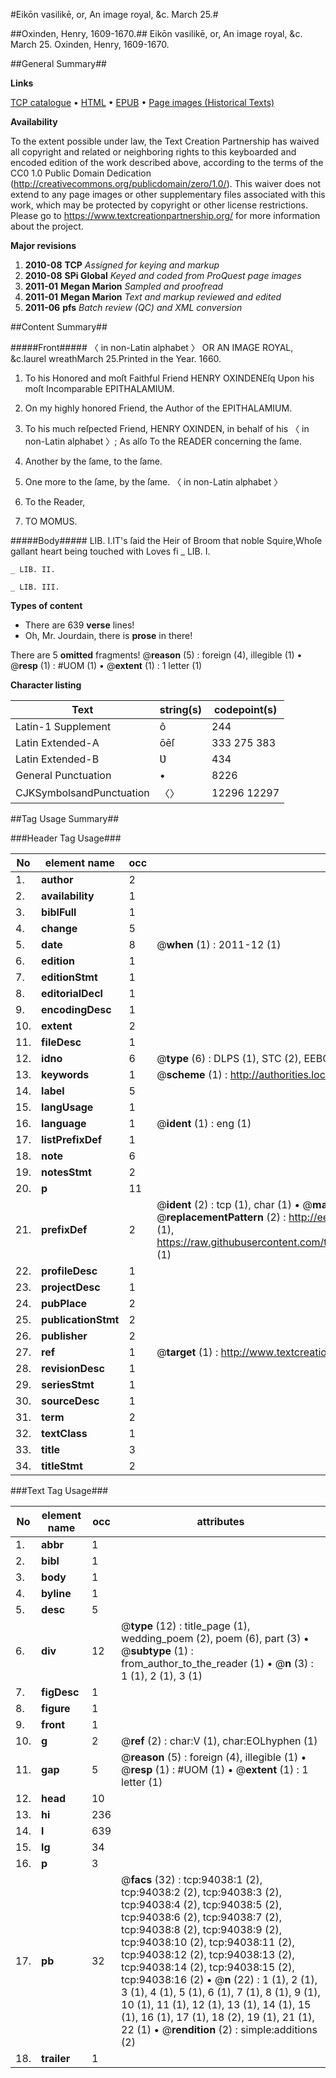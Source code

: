 #Eikōn vasilikē, or, An image royal, &c. March 25.#

##Oxinden, Henry, 1609-1670.##
Eikōn vasilikē, or, An image royal, &c. March 25.
Oxinden, Henry, 1609-1670.

##General Summary##

**Links**

[TCP catalogue](http://www.ota.ox.ac.uk/tcp/)  • 
[HTML](http://tei.it.ox.ac.uk/tcp/Texts-HTML/free/A53/A53759.html)  • 
[EPUB](http://tei.it.ox.ac.uk/tcp/Texts-EPUB/free/A53/A53759.epub) • 
[Page images (Historical Texts)](https://historicaltexts.jisc.ac.uk/eebo-12801022e)

**Availability**

To the extent possible under law, the Text Creation Partnership has waived all copyright and related or neighboring rights to this keyboarded and encoded edition of the work described above, according to the terms of the CC0 1.0 Public Domain Dedication (http://creativecommons.org/publicdomain/zero/1.0/). This waiver does not extend to any page images or other supplementary files associated with this work, which may be protected by copyright or other license restrictions. Please go to https://www.textcreationpartnership.org/ for more information about the project.

**Major revisions**

1. __2010-08__ __TCP__ *Assigned for keying and markup*
1. __2010-08__ __SPi Global__ *Keyed and coded from ProQuest page images*
1. __2011-01__ __Megan Marion__ *Sampled and proofread*
1. __2011-01__ __Megan Marion__ *Text and markup reviewed and edited*
1. __2011-06__ __pfs__ *Batch review (QC) and XML conversion*

##Content Summary##

#####Front#####
〈 in non-Latin alphabet 〉 OR AN IMAGE ROYAL, &c.laurel wreathMarch 25.Printed in the Year. 1660.
1. To his Honored and moſt Faithful Friend HENRY OXINDENEſq Upon his moſt Incomparable EPITHALAMIUM.

1. On my highly honored Friend, the Author of the EPITHALAMIUM.

1. To his much reſpected Friend, HENRY OXINDEN, in behalf of his 〈 in non-Latin alphabet 〉; As alſo To the READER concerning the ſame.

1. Another by the ſame, to the ſame.

1. One more to the ſame, by the ſame. 〈 in non-Latin alphabet 〉

1. To the Reader,

1. TO MOMUS.

#####Body#####
LIB. I.IT's ſaid the Heir of Broom that noble Squire,Whoſe gallant heart being touched with Loves fi
    _ LIB. I.

    _ LIB. II.

    _ LIB. III.

**Types of content**

  * There are 639 **verse** lines!
  * Oh, Mr. Jourdain, there is **prose** in there!

There are 5 **omitted** fragments! 
 @__reason__ (5) : foreign (4), illegible (1)  •  @__resp__ (1) : #UOM (1)  •  @__extent__ (1) : 1 letter (1)

**Character listing**


|Text|string(s)|codepoint(s)|
|---|---|---|
|Latin-1 Supplement|ô|244|
|Latin Extended-A|ōēſ|333 275 383|
|Latin Extended-B|Ʋ|434|
|General Punctuation|•|8226|
|CJKSymbolsandPunctuation|〈〉|12296 12297|

##Tag Usage Summary##

###Header Tag Usage###

|No|element name|occ|attributes|
|---|---|---|---|
|1.|__author__|2||
|2.|__availability__|1||
|3.|__biblFull__|1||
|4.|__change__|5||
|5.|__date__|8| @__when__ (1) : 2011-12 (1)|
|6.|__edition__|1||
|7.|__editionStmt__|1||
|8.|__editorialDecl__|1||
|9.|__encodingDesc__|1||
|10.|__extent__|2||
|11.|__fileDesc__|1||
|12.|__idno__|6| @__type__ (6) : DLPS (1), STC (2), EEBO-CITATION (1), OCLC (1), VID (1)|
|13.|__keywords__|1| @__scheme__ (1) : http://authorities.loc.gov/ (1)|
|14.|__label__|5||
|15.|__langUsage__|1||
|16.|__language__|1| @__ident__ (1) : eng (1)|
|17.|__listPrefixDef__|1||
|18.|__note__|6||
|19.|__notesStmt__|2||
|20.|__p__|11||
|21.|__prefixDef__|2| @__ident__ (2) : tcp (1), char (1)  •  @__matchPattern__ (2) : ([0-9\-]+):([0-9IVX]+) (1), (.+) (1)  •  @__replacementPattern__ (2) : http://eebo.chadwyck.com/downloadtiff?vid=$1&page=$2 (1), https://raw.githubusercontent.com/textcreationpartnership/Texts/master/tcpchars.xml#$1 (1)|
|22.|__profileDesc__|1||
|23.|__projectDesc__|1||
|24.|__pubPlace__|2||
|25.|__publicationStmt__|2||
|26.|__publisher__|2||
|27.|__ref__|1| @__target__ (1) : http://www.textcreationpartnership.org/docs/. (1)|
|28.|__revisionDesc__|1||
|29.|__seriesStmt__|1||
|30.|__sourceDesc__|1||
|31.|__term__|2||
|32.|__textClass__|1||
|33.|__title__|3||
|34.|__titleStmt__|2||


###Text Tag Usage###

|No|element name|occ|attributes|
|---|---|---|---|
|1.|__abbr__|1||
|2.|__bibl__|1||
|3.|__body__|1||
|4.|__byline__|1||
|5.|__desc__|5||
|6.|__div__|12| @__type__ (12) : title_page (1), wedding_poem (2), poem (6), part (3)  •  @__subtype__ (1) : from_author_to_the_reader (1)  •  @__n__ (3) : 1 (1), 2 (1), 3 (1)|
|7.|__figDesc__|1||
|8.|__figure__|1||
|9.|__front__|1||
|10.|__g__|2| @__ref__ (2) : char:V (1), char:EOLhyphen (1)|
|11.|__gap__|5| @__reason__ (5) : foreign (4), illegible (1)  •  @__resp__ (1) : #UOM (1)  •  @__extent__ (1) : 1 letter (1)|
|12.|__head__|10||
|13.|__hi__|236||
|14.|__l__|639||
|15.|__lg__|34||
|16.|__p__|3||
|17.|__pb__|32| @__facs__ (32) : tcp:94038:1 (2), tcp:94038:2 (2), tcp:94038:3 (2), tcp:94038:4 (2), tcp:94038:5 (2), tcp:94038:6 (2), tcp:94038:7 (2), tcp:94038:8 (2), tcp:94038:9 (2), tcp:94038:10 (2), tcp:94038:11 (2), tcp:94038:12 (2), tcp:94038:13 (2), tcp:94038:14 (2), tcp:94038:15 (2), tcp:94038:16 (2)  •  @__n__ (22) : 1 (1), 2 (1), 3 (1), 4 (1), 5 (1), 6 (1), 7 (1), 8 (1), 9 (1), 10 (1), 11 (1), 12 (1), 13 (1), 14 (1), 15 (1), 16 (1), 17 (1), 18 (2), 19 (1), 21 (1), 22 (1)  •  @__rendition__ (2) : simple:additions (2)|
|18.|__trailer__|1||
